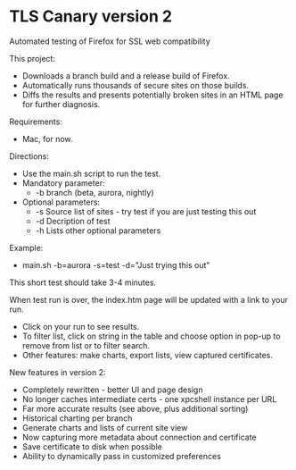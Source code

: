 # TLS Canary version 2
Automated testing of Firefox for SSL web compatibility

This project:
* Downloads a branch build and a release build of Firefox.
* Automatically runs thousands of secure sites on those builds.
* Diffs the results and presents potentially broken sites in an HTML page for further diagnosis.

Requirements:
* Mac, for now.

Directions:
* Use the main.sh script to run the test.
* Mandatory parameter:
  * -b branch (beta, aurora, nightly)
* Optional parameters:
  * -s Source list of sites - try test if you are just testing this out 
  * -d Decription of test
  * -h Lists other optional parameters

Example:
* main.sh -b=aurora -s=test -d="Just trying this out"

This short test should take 3-4 minutes.

When test run is over, the index.htm page will be updated with a link to your run.
* Click on your run to see results.
* To filter list, click on string in the table and choose option in pop-up to remove from list or to filter search.
* Other features: make charts, export lists, view captured certificates.

New features in version 2:
* Completely rewritten - better UI and page design
* No longer caches intermediate certs - one xpcshell instance per URL
* Far more accurate results (see above, plus additional sorting)
* Historical charting per branch
* Generate charts and lists of current site view
* Now capturing more metadata about connection and certificate
* Save certificate to disk when possible
* Ability to dynamically pass in customized preferences
